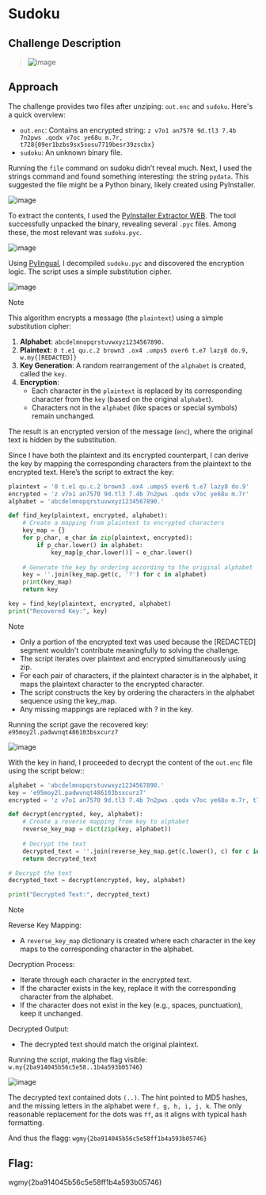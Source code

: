 # Sudoku

## Challenge Description
> ![image](https://github.com/user-attachments/assets/60f5d27d-4712-46be-b075-ce3f1688f924)


## Approach
The challenge provides two files after unziping: `out.enc` and `sudoku`. Here's a quick overview:
- `out.enc`: Contains an encrypted string: `z v7o1 an7570 9d.tl3 7.4b 7n2pws .qodx v7oc ye68u m.7r, t728{09er1bzbs9sx5sosu7719besr39zscbx}`
- `sudoku`: An unknown binary file.

Running the `file` command on sudoku didn’t reveal much. Next, I used the strings command and found something interesting: the string `pydata`. This suggested the file might be a Python binary, likely created using PyInstaller.

![image](https://github.com/user-attachments/assets/7d8b1625-2696-421a-9fe9-39e6e54e5970)

To extract the contents, I used the [PyInstaller Extractor WEB](https://pyinstxtractor-web.netlify.app/). The tool successfully unpacked the binary, revealing several `.pyc` files. Among these, the most relevant was `sudoku.pyc`.

![image](https://github.com/user-attachments/assets/8e90103f-226c-4769-88a7-590224422dc9)

Using [Pylingual](https://pylingual.io/), I decompiled `sudoku.pyc` and discovered the encryption logic. The script uses a simple substitution cipher.

![image](https://github.com/user-attachments/assets/1577a2a7-424b-441b-a04a-6112c758485f)

> [!NOTE]
> This algorithm encrypts a message (the `plaintext`) using a simple substitution cipher:
> 1. **Alphabet**: `abcdelmnopqrstuvwxyz1234567890.`
> 2. **Plaintext**: `0 t.e1 qu.c.2 brown3 .ox4 .umps5 over6 t.e7 lazy8 do.9, w.my{[REDACTED]}`
> 3. **Key Generation**: A random rearrangement of the `alphabet` is created, called the `key`.
> 4. **Encryption**:
>     - Each character in the `plaintext` is replaced by its corresponding character from the `key` (based on the original `alphabet`).
>     - Characters not in the `alphabet` (like spaces or special symbols) remain unchanged.
> 
> The result is an encrypted version of the message (`enc`), where the original text is hidden by the substitution.

Since I have both the plaintext and its encrypted counterpart, I can derive the key by mapping the corresponding characters from the plaintext to the encrypted text. Here’s the script to extract the key:
```python
plaintext = '0 t.e1 qu.c.2 brown3 .ox4 .umps5 over6 t.e7 lazy8 do.9'
encrypted = 'z v7o1 an7570 9d.tl3 7.4b 7n2pws .qodx v7oc ye68u m.7r'
alphabet = 'abcdelmnopqrstuvwxyz1234567890.'

def find_key(plaintext, encrypted, alphabet):
    # Create a mapping from plaintext to encrypted characters
    key_map = {}
    for p_char, e_char in zip(plaintext, encrypted):
        if p_char.lower() in alphabet:
            key_map[p_char.lower()] = e_char.lower()
    
    # Generate the key by ordering according to the original alphabet
    key = ''.join(key_map.get(c, '?') for c in alphabet)
    print(key_map)
    return key

key = find_key(plaintext, encrypted, alphabet)
print("Recovered Key:", key)
```
> [!NOTE]
> - Only a portion of the encrypted text was used because the [REDACTED] segment wouldn't contribute meaningfully to solving the challenge.
> - The script iterates over plaintext and encrypted simultaneously using zip.
> - For each pair of characters, if the plaintext character is in the alphabet, it maps the plaintext character to the encrypted character.
> - The script constructs the key by ordering the characters in the alphabet sequence using the key_map.
> - Any missing mappings are replaced with ? in the key.

Running the script gave the recovered key: `e95moy2l.padwvnqt486103bsxcurz7`

![image](https://github.com/user-attachments/assets/c9971d9b-b0ef-46ec-a589-e3a9bd208b7e)

With the key in hand, I proceeded to decrypt the content of the `out.enc` file using the script below::
```python
alphabet = 'abcdelmnopqrstuvwxyz1234567890.'
key = 'e95moy2l.padwvnqt486103bsxcurz7'
encrypted = 'z v7o1 an7570 9d.tl3 7.4b 7n2pws .qodx v7oc ye68u m.7r, t728{09er1bzbs9sx5sosu7719besr39zscbx}'

def decrypt(encrypted, key, alphabet):
    # Create a reverse mapping from key to alphabet
    reverse_key_map = dict(zip(key, alphabet))
    
    # Decrypt the text
    decrypted_text = ''.join(reverse_key_map.get(c.lower(), c) for c in encrypted)
    return decrypted_text

# Decrypt the text
decrypted_text = decrypt(encrypted, key, alphabet)

print("Decrypted Text:", decrypted_text)
```

> [!NOTE]
> Reverse Key Mapping:
> - A `reverse_key_map` dictionary is created where each character in the key maps to the corresponding character in the alphabet.
>
> Decryption Process:
> - Iterate through each character in the encrypted text.
> - If the character exists in the key, replace it with the corresponding character from the alphabet.
> - If the character does not exist in the key (e.g., spaces, punctuation), keep it unchanged.
>
> Decrypted Output:
> - The decrypted text should match the original plaintext.

Running the script, making the flag visible: `w.my{2ba914045b56c5e58..1b4a593b05746}`

![image](https://github.com/user-attachments/assets/11b6e785-7967-4673-a331-6afcd5a86707)

The decrypted text contained dots `(..)`. The hint pointed to MD5 hashes, and the missing letters in the alphabet were `f, g, h, i, j, k`. The only reasonable replacement for the dots was `ff`, as it aligns with typical hash formatting.

And thus the flagg: `wgmy{2ba914045b56c5e58ff1b4a593b05746}`

## Flag: 
wgmy{2ba914045b56c5e58ff1b4a593b05746}



   
